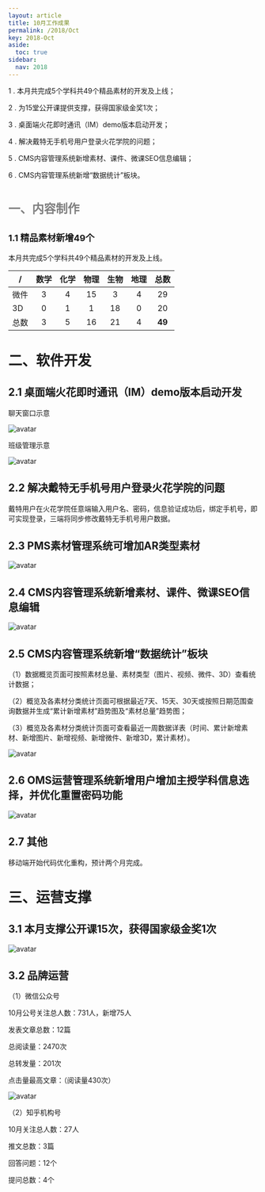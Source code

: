 ```yaml
---
layout: article
title: 10月工作成果
permalink: /2018/Oct
key: 2018-Oct
aside:
  toc: true
sidebar:
  nav: 2018
---
```


1 . 本月共完成5个学科共49个精品素材的开发及上线；

2 . 为15堂公开课提供支撑，获得国家级金奖1次；

3 . 桌面端火花即时通讯（IM）demo版本启动开发；

4 . 解决戴特无手机号用户登录火花学院的问题；

5 . CMS内容管理系统新增素材、课件、微课SEO信息编辑；

6 . CMS内容管理系统新增“数据统计”板块。



# <font size="5" color="gray">一、内容制作</font>

## <font size="4" >1.1 精品素材新增49个</font>

本月共完成5个学科共49个精品素材的开发及上线。

| /   |  数学  |  化学 | 物理   |  生物  |  地理 |  总数 |
|-----|:------:|:------:|:------:|:------:|:------:|:------:|
| 微件 |  3 | 4 | 15 | 3 | 4 | 29 |
| 3D | 0 | 1 | 1 | 18 | 0 | 20 |
| 总数 | 3 | 5 | 16 | 21 | 4 | **49** |

# 二、软件开发

## 2.1 桌面端火花即时通讯（IM）demo版本启动开发

聊天窗口示意

![avatar](images/20181021.png)

班级管理示意

![avatar](images/20181022.png)

## 2.2 解决戴特无手机号用户登录火花学院的问题

戴特用户在火花学院任意端输入用户名、密码，信息验证成功后，绑定手机号，即可实现登录，三端将同步修改戴特无手机号用户数据。

## 2.3 PMS素材管理系统可增加AR类型素材

![avatar](images/20181023.png)

## 2.4 CMS内容管理系统新增素材、课件、微课SEO信息编辑

![avatar](images/20181024.png)

## 2.5 CMS内容管理系统新增“数据统计”板块

（1）数据概览页面可按照素材总量、素材类型（图片、视频、微件、3D）查看统计数据；

（2）概览及各素材分类统计页面可根据最近7天、15天、30天或按照日期范围查询数据并生成“累计新增素材”趋势图及“素材总量”趋势图；

（3）概览及各素材分类统计页面可查看最近一周数据详表（时间、累计新增素材、新增图片、新增视频、新增微件、新增3D，累计素材）。

![avatar](images/20181025.png)

## 2.6 OMS运营管理系统新增用户增加主授学科信息选择，并优化重置密码功能

![avatar](images/20181026.png)

## 2.7 其他

移动端开始代码优化重构，预计两个月完成。

# 三、运营支撑

## 3.1 本月支撑公开课15次，获得国家级金奖1次

![avatar](images/20181027.png)

## 3.2 品牌运营

（1）微信公众号

10月公号关注总人数：731人，新增75人

发表文章总数：12篇

总阅读量：2470次

总转发量：201次

点击量最高文章：（阅读量430次）

![avatar](images/20181028.png)

（2）知乎机构号

10月关注总人数：27人

推文总数：3篇

回答问题：12个

提问总数：4个
